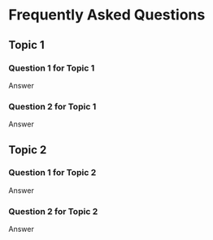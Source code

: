 <!-- SPDX-License-Identifier: CC-BY-4.0 -->
# Frequently Asked Questions

## Topic 1

### Question 1 for Topic 1

Answer

### Question 2 for Topic 1

Answer

## Topic 2

### Question 1 for Topic 2

Answer

### Question 2 for Topic 2

Answer

